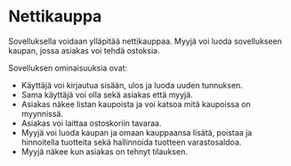 # Nettikauppa
Sovelluksella voidaan ylläpitää nettikauppaa. Myyjä voi luoda sovellukseen kaupan, jossa asiakas voi tehdä ostoksia.

Sovelluksen ominaisuuksia ovat:
* Käyttäjä voi kirjautua sisään, ulos ja luoda uuden tunnuksen.
* Sama käyttäjä voi olla sekä asiakas että myyjä.
* Asiakas näkee listan kaupoista ja voi katsoa mitä kaupoissa on myynnissä.
* Asiakas voi laittaa ostoskoriin tavaraa.
* Myyjä voi luoda kaupan ja omaan kauppaansa lisätä, poistaa ja hinnoitella tuotteita sekä hallinnoida tuotteen varastosaldoa.
* Myyjä näkee kun asiakas on tehnyt tilauksen.
